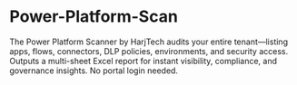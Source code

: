 # Power-Platform-Scan
The Power Platform Scanner by HarjTech audits your entire tenant—listing apps, flows, connectors, DLP policies, environments, and security access. Outputs a multi-sheet Excel report for instant visibility, compliance, and governance insights. No portal login needed. 
